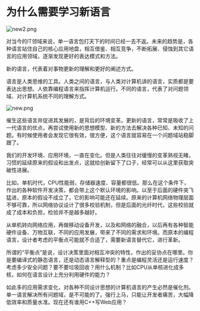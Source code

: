 # 为什么需要学习新语言

![new2.png](/blog/lang/new2.png)

对当今的IT领域来说，单一语言包打天下的时间已经一去不返。未来的趋势是，各种语言站住自己的核心应用地盘，相互借鉴、相互竞争，不断拓展、侵蚀到其它语言的应用领域，逐渐发现更好的表达模式和方法。

新的语言，代表着对事物更新的理解和更好的阐述方式。

语言是人类思维的工具。人类之间的语言，与人类对计算机讲的语言，实质都是要表达出思想。人依靠编程语言来指挥计算机运行。不同的语言，代表了对问题领域、对计算机系统不同的理解方式。

![new.png](/blog/lang/new.png)


催生这些语言并促进其发展的，是背后的环境变革。更新的语言，常常是吸收了上一代语言的优点，再尝试使用新的思想模型、新的方法去解决各种已知、未知的问题。有时候使用者会发现它很有效，很方便，这个语言就容易在一个问题域站稳脚跟了。

我们的开发环境、应用环境，一直在变化。但是人类往往对缓慢的变革熟视无睹，习惯的延续原来的假设和出发点，这就给创新留下了口子，经常可以从这里获取突破性进展。

比如，单机时代，CPU性能弱，存储器速度、容量都很低。那么在这个条件下，作出的各种软件开发决策，都会带上这个默认环境的影响。以至于后面的硬件突飞猛进，原本的假设不成立了，它的影响可能还在延续。原来的计算机网络物理层面不够可靠，所以网络协议设计了很多校验机制，但是后面的光纤时代，这些校验就成了成本和负担，检验并不是越多越好。

从单机转向网络应用，再做移动设备开发，以及和网络的融合，以后再有各种智能硬件设备、万物互联，不同的应用发展，带来了不同的需求和环境。而原本的编程语言，设计者考虑的平衡点可能就不合适了，需要新语言替代它，进行革新。

所谓的“平衡点”是说，设计决策里面对相互冲突的特性，作出的妥协点在哪里。你是要编译式的静态语言，还是动态语言解释型的？重点是编程灵活还是运行速度？考虑多少安全问题？要不要垃圾回收？用什么机制？比如CPU从单核进化成多核，如何在语言设计上充分利用硬件的能力？

如此多的应用需求变化，对各种不同设计思想的计算机语言的产生必然是催化剂。单一语言解决所有问题域，是不可能的了。强行上马，只能让开发者痛苦，大幅降低效率和质量水准。现在还有谁用C++写Web应用？